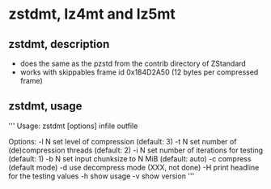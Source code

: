 
# zstdmt, lz4mt and lz5mt

## zstdmt, description

- does the same as the pzstd from the contrib directory of ZStandard
- works with skippables frame id 0x184D2A50 (12 bytes per compressed frame)

## zstdmt, usage

'''
Usage: zstdmt [options] infile outfile

Options:
 -l N    set level of compression (default: 3)
 -t N    set number of (de)compression threads (default: 2)
 -i N    set number of iterations for testing (default: 1)
 -b N    set input chunksize to N MiB (default: auto)
 -c      compress (default mode)
 -d      use decompress mode (XXX, not done)
 -H      print headline for the testing values
 -h      show usage
 -v      show version
'''
